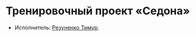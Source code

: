 # Тренировочный проект «Седона»

* Исполнитель: [Резуненко Тимур](https://github.com/tamerlan88111).